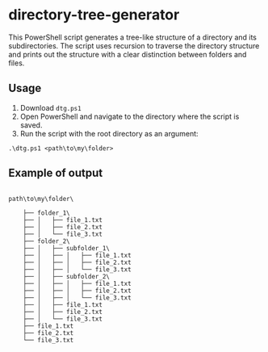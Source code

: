 # directory-tree-generator
This PowerShell script generates a tree-like structure of a directory and its subdirectories. The script uses recursion to traverse the directory structure and prints out the structure with a clear distinction between folders and files.

## Usage

1. Download `dtg.ps1`
2. Open PowerShell and navigate to the directory where the script is saved.
3. Run the script with the root directory as an argument:

``` .\dtg.ps1 <path\to\my\folder> ```

## Example of output

```

path\to\my\folder\

    ├── folder_1\
    ├── │   ├── file_1.txt
    ├── │   ├── file_2.txt
    ├── │   └── file_3.txt
    ├── folder_2\
    ├── │   ├── subfolder_1\
    ├── │   ├── │   ├── file_1.txt
    ├── │   ├── │   ├── file_2.txt
    ├── │   ├── │   └── file_3.txt
    ├── │   ├── subfolder_2\
    ├── │   ├── │   ├── file_1.txt
    ├── │   ├── │   ├── file_2.txt
    ├── │   ├── │   └── file_3.txt
    ├── │   ├── file_1.txt
    ├── │   ├── file_2.txt
    ├── │   └── file_3.txt
    ├── file_1.txt
    ├── file_2.txt
    └── file_3.txt

```
